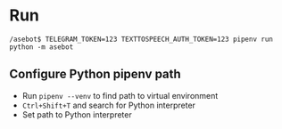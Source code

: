 # Run 

```
/asebot$ TELEGRAM_TOKEN=123 TEXTTOSPEECH_AUTH_TOKEN=123 pipenv run python -m asebot
```

## Configure Python pipenv path
- Run `pipenv --venv` to find path to virtual environment
- `Ctrl+Shift+T` and search for Python interpreter
- Set path to Python interpreter